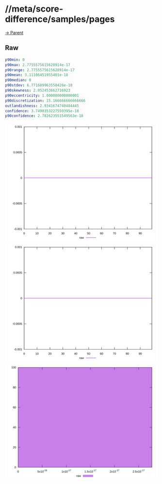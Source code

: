 
# //meta/score-difference/samples/pages

[→ Parent](../..)


## Raw


```yaml
p90min: 0
p90max: 2.7755575615628914e-17
p90range: 2.7755575615628914e-17
p90mean: 3.11106451955401e-18
p90median: 0
p90stdev: 6.771689963558428e-18
p90skewness: 2.052453662716923
p90eccentricity: 1.000000000000001
p90discretization: 15.166666666666666
outlandishness: 2.9341674740484445
confidence: 3.7490353227559395e-18
p90confidence: 2.782623551549563e-18

```

![PLOT: raw-values](./raw/values.svg)![PLOT: raw-sorted](./raw/sorted.svg)![PLOT: raw-histogram](./raw/histogram.svg)